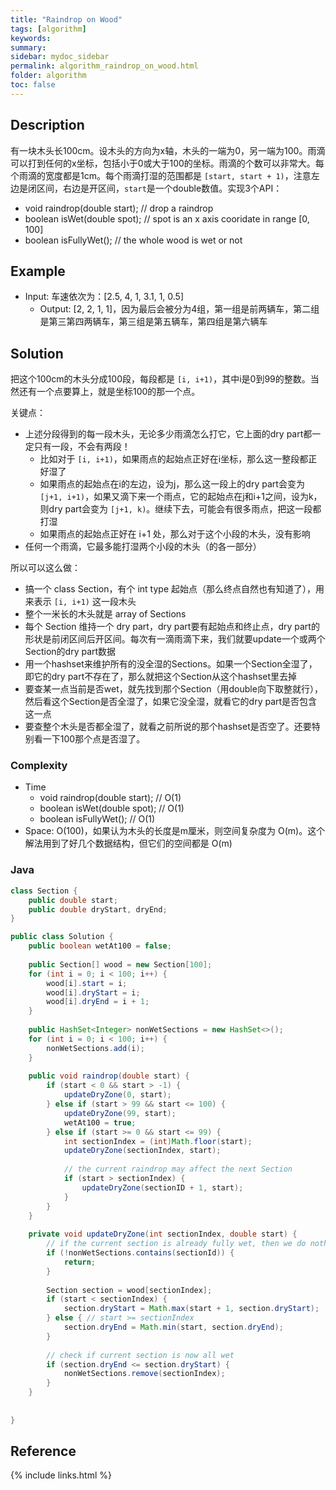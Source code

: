 ```yaml
---
title: "Raindrop on Wood"
tags: [algorithm]
keywords:
summary:
sidebar: mydoc_sidebar
permalink: algorithm_raindrop_on_wood.html
folder: algorithm
toc: false
---
```


## Description
有一块木头长100cm。设木头的方向为x轴，木头的一端为0，另一端为100。雨滴可以打到任何的x坐标，包括小于0或大于100的坐标。雨滴的个数可以非常大。每个雨滴的宽度都是1cm。每个雨滴打湿的范围都是 `[start, start + 1)`，注意左边是闭区间，右边是开区间，`start`是一个double数值。实现3个API：
* void raindrop(double start); // drop a raindrop
* boolean isWet(double spot); // spot is an x axis cooridate in range [0, 100]
* boolean isFullyWet(); // the whole wood is wet or not

## Example

* Input: 车速依次为：[2.5, 4, 1, 3.1, 1, 0.5]
  * Output: [2, 2, 1, 1]，因为最后会被分为4组，第一组是前两辆车，第二组是第三第四两辆车，第三组是第五辆车，第四组是第六辆车

## Solution
把这个100cm的木头分成100段，每段都是 `[i, i+1)`，其中i是0到99的整数。当然还有一个点要算上，就是坐标100的那一个点。

关键点：
* 上述分段得到的每一段木头，无论多少雨滴怎么打它，它上面的dry part都一定只有一段，不会有两段！
  * 比如对于 `[i, i+1)`，如果雨点的起始点正好在i坐标，那么这一整段都正好湿了
  * 如果雨点的起始点在i的左边，设为j，那么这一段上的dry part会变为 `[j+1, i+1)`，如果又滴下来一个雨点，它的起始点在j和i+1之间，设为k，则dry part会变为 `[j+1, k)`。继续下去，可能会有很多雨点，把这一段都打湿
  * 如果雨点的起始点正好在 i+1 处，那么对于这个小段的木头，没有影响
* 任何一个雨滴，它最多能打湿两个小段的木头（的各一部分）

所以可以这么做：
* 搞一个 class Section，有个 int type 起始点（那么终点自然也有知道了），用来表示 `[i, i+1)` 这一段木头 
* 整个一米长的木头就是 array of Sections
* 每个 Section 维持一个 dry part，dry part要有起始点和终止点，dry part的形状是前闭区间后开区间。每次有一滴雨滴下来，我们就要update一个或两个Section的dry part数据
* 用一个hashset来维护所有的没全湿的Sections。如果一个Section全湿了，即它的dry part不存在了，那么就把这个Section从这个hashset里去掉
* 要查某一点当前是否wet，就先找到那个Section（用double向下取整就行），然后看这个Section是否全湿了，如果它没全湿，就看它的dry part是否包含这一点
* 要查整个木头是否都全湿了，就看之前所说的那个hashset是否空了。还要特别看一下100那个点是否湿了。

### Complexity
* Time
  * void raindrop(double start); // O(1)
  * boolean isWet(double spot); // O(1)
  * boolean isFullyWet(); // O(1)
* Space: O(100)，如果认为木头的长度是m厘米，则空间复杂度为 O(m)。这个解法用到了好几个数据结构，但它们的空间都是 O(m)

### Java
```java
class Section {
    public double start;
    public double dryStart, dryEnd;
}

public class Solution {
    public boolean wetAt100 = false;
    
    public Section[] wood = new Section[100];
    for (int i = 0; i < 100; i++) {
        wood[i].start = i;
        wood[i].dryStart = i;
        wood[i].dryEnd = i + 1;
    }
    
    public HashSet<Integer> nonWetSections = new HashSet<>();
    for (int i = 0; i < 100; i++) {
        nonWetSections.add(i);
    }
    
    public void raindrop(double start) {
        if (start < 0 && start > -1) {
            updateDryZone(0, start);
        } else if (start > 99 && start <= 100) {
            updateDryZone(99, start);
            wetAt100 = true;
        } else if (start >= 0 && start <= 99) {
            int sectionIndex = (int)Math.floor(start);
            updateDryZone(sectionIndex, start);
            
            // the current raindrop may affect the next Section
            if (start > sectionIndex) {
                updateDryZone(sectionID + 1, start);
            }
        }
    }
    
    private void updateDryZone(int sectionIndex, double start) {
        // if the current section is already fully wet, then we do nothing
        if (!nonWetSections.contains(sectionId)) {
            return;
        }
        
        Section section = wood[sectionIndex];
        if (start < sectionIndex) {
            section.dryStart = Math.max(start + 1, section.dryStart);
        } else { // start >= sectionIndex
            section.dryEnd = Math.min(start, section.dryEnd);
        }
        
        // check if current section is now all wet
        if (section.dryEnd <= section.dryStart) {
            nonWetSections.remove(sectionIndex);
        }
    }
    
    
}
```

## Reference


{% include links.html %}
